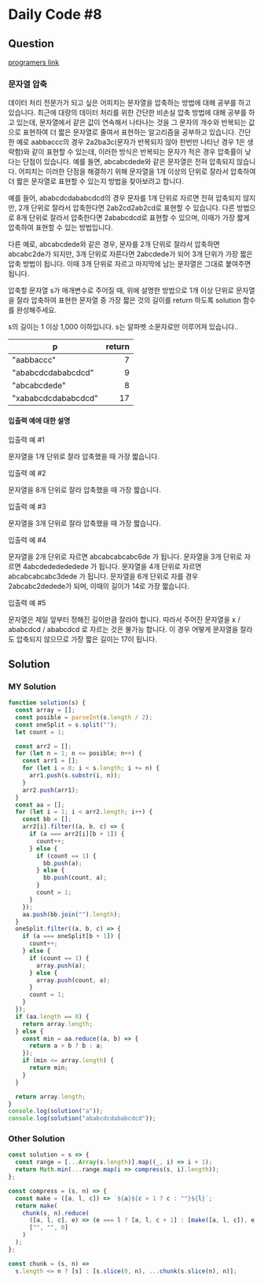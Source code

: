 # Daily Code #8

## Question

[programers link](https://programmers.co.kr/learn/courses/30/lessons/60058/)

### 문자열 압축

데이터 처리 전문가가 되고 싶은 어피치는 문자열을 압축하는 방법에 대해 공부를 하고 있습니다. 최근에 대량의 데이터 처리를 위한 간단한 비손실 압축 방법에 대해 공부를 하고 있는데, 문자열에서 같은 값이 연속해서 나타나는 것을 그 문자의 개수와 반복되는 값으로 표현하여 더 짧은 문자열로 줄여서 표현하는 알고리즘을 공부하고 있습니다.
간단한 예로 aabbaccc의 경우 2a2ba3c(문자가 반복되지 않아 한번만 나타난 경우 1은 생략함)와 같이 표현할 수 있는데, 이러한 방식은 반복되는 문자가 적은 경우 압축률이 낮다는 단점이 있습니다. 예를 들면, abcabcdede와 같은 문자열은 전혀 압축되지 않습니다. 어피치는 이러한 단점을 해결하기 위해 문자열을 1개 이상의 단위로 잘라서 압축하여 더 짧은 문자열로 표현할 수 있는지 방법을 찾아보려고 합니다.

예를 들어, ababcdcdababcdcd의 경우 문자를 1개 단위로 자르면 전혀 압축되지 않지만, 2개 단위로 잘라서 압축한다면 2ab2cd2ab2cd로 표현할 수 있습니다. 다른 방법으로 8개 단위로 잘라서 압축한다면 2ababcdcd로 표현할 수 있으며, 이때가 가장 짧게 압축하여 표현할 수 있는 방법입니다.

다른 예로, abcabcdede와 같은 경우, 문자를 2개 단위로 잘라서 압축하면 abcabc2de가 되지만, 3개 단위로 자른다면 2abcdede가 되어 3개 단위가 가장 짧은 압축 방법이 됩니다. 이때 3개 단위로 자르고 마지막에 남는 문자열은 그대로 붙여주면 됩니다.

압축할 문자열 s가 매개변수로 주어질 때, 위에 설명한 방법으로 1개 이상 단위로 문자열을 잘라 압축하여 표현한 문자열 중 가장 짧은 것의 길이를 return 하도록 solution 함수를 완성해주세요.

s의 길이는 1 이상 1,000 이하입니다.
s는 알파벳 소문자로만 이루어져 있습니다..

| p                   | return |
| ------------------- | -----: |
| "aabbaccc"          |      7 |
| "ababcdcdababcdcd"  |      9 |
| "abcabcdede"        |      8 |
| "xababcdcdababcdcd" |     17 |

#### 입출력 예에 대한 설명

입출력 예 #1

문자열을 1개 단위로 잘라 압축했을 때 가장 짧습니다.

입출력 예 #2

문자열을 8개 단위로 잘라 압축했을 때 가장 짧습니다.

입출력 예 #3

문자열을 3개 단위로 잘라 압축했을 때 가장 짧습니다.

입출력 예 #4

문자열을 2개 단위로 자르면 abcabcabcabc6de 가 됩니다.
문자열을 3개 단위로 자르면 4abcdededededede 가 됩니다.
문자열을 4개 단위로 자르면 abcabcabcabc3dede 가 됩니다.
문자열을 6개 단위로 자를 경우 2abcabc2dedede가 되며, 이때의 길이가 14로 가장 짧습니다.

입출력 예 #5

문자열은 제일 앞부터 정해진 길이만큼 잘라야 합니다.
따라서 주어진 문자열을 x / ababcdcd / ababcdcd 로 자르는 것은 불가능 합니다.
이 경우 어떻게 문자열을 잘라도 압축되지 않으므로 가장 짧은 길이는 17이 됩니다.

## Solution

### MY Solution

```js
function solution(s) {
  const array = [];
  const posible = parseInt(s.length / 2);
  const oneSplit = s.split("");
  let count = 1;

  const arr2 = [];
  for (let n = 1; n <= posible; n++) {
    const arr1 = [];
    for (let i = 0; i < s.length; i += n) {
      arr1.push(s.substr(i, n));
    }
    arr2.push(arr1);
  }
  const aa = [];
  for (let i = 1; i < arr2.length; i++) {
    const bb = [];
    arr2[i].filter((a, b, c) => {
      if (a === arr2[i][b + 1]) {
        count++;
      } else {
        if (count == 1) {
          bb.push(a);
        } else {
          bb.push(count, a);
        }
        count = 1;
      }
    });
    aa.push(bb.join("").length);
  }
  oneSplit.filter((a, b, c) => {
    if (a === oneSplit[b + 1]) {
      count++;
    } else {
      if (count == 1) {
        array.push(a);
      } else {
        array.push(count, a);
      }
      count = 1;
    }
  });
  if (aa.length == 0) {
    return array.length;
  } else {
    const min = aa.reduce((a, b) => {
      return a > b ? b : a;
    });
    if (min <= array.length) {
      return min;
    }
  }

  return array.length;
}
console.log(solution("a"));
console.log(solution("ababcdcdababcdcd"));
```

### Other Solution

```js
const solution = s => {
  const range = [...Array(s.length)].map((_, i) => i + 1);
  return Math.min(...range.map(i => compress(s, i).length));
};

const compress = (s, n) => {
  const make = ([a, l, c]) => `${a}${c > 1 ? c : ""}${l}`;
  return make(
    chunk(s, n).reduce(
      ([a, l, c], e) => (e === l ? [a, l, c + 1] : [make([a, l, c]), e, 1]),
      ["", "", 0]
    )
  );
};

const chunk = (s, n) =>
  s.length <= n ? [s] : [s.slice(0, n), ...chunk(s.slice(n), n)];
```
